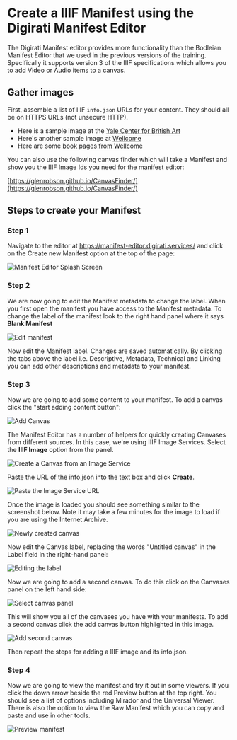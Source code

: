 # Create a IIIF Manifest using the Digirati Manifest Editor

The Digirati Manifest editor provides more functionality than the Bodleian Manifest Editor that we used in the previous versions of the training. Specifically it supports version 3 of the IIIF specifications which allows you to add Video or Audio items to a canvas. 

## Gather images

First, assemble a list of IIIF `info.json` URLs for your content. They should all be on HTTPS URLs (not unsecure HTTP).

 * Here is a sample image at the [Yale Center for British Art](https://images.collections.yale.edu/iiif/2/ycba:209a98f4-dce8-4948-bade-79a9ab6eb848/info.json)
 * Here's another sample image at [Wellcome](https://iiif.wellcomecollection.org/image/V0037482/info.json)
 * Here are some [book pages from Wellcome](https://digirati-co-uk.github.io/me-testing/03-image-services.html)

You can also use the following canvas finder which will take a Manifest and show you the IIIF Image Ids you need for the manifest editor:

[https://glenrobson.github.io/CanvasFinder/](https://glenrobson.github.io/CanvasFinder/)

## Steps to create your Manifest

### Step 1

Navigate to the editor at https://manifest-editor.digirati.services/ and click on the Create new Manifest option at the top of the page:

![Manifest Editor Splash Screen](imgs/CreateEmptyManifest.png)


### Step 2

We are now going to edit the Manifest metadata to change the label. When you first open the manifest you have access to the Manifest metadata. To change the label of the manifest look to the right hand panel where it says **Blank Manifest** 

![Edit manifest](imgs/edit_manifest.png)

Now edit the Manifest label. Changes are saved automatically. By clicking the tabs above the label i.e. Descriptive, Metadata, Technical and Linking you can add other descriptions and metadata to your manifest. 

### Step 3

Now we are going to add some content to your manifest. To add a canvas click the "start adding content button":

![Add Canvas](imgs/add-canvas.png)

The Manifest Editor has a number of helpers for quickly creating Canvases from different sources. In this case, we're using IIIF Image Services. Select the **IIIF Image** option from the panel.

![Create a Canvas from an Image Service](imgs/image-service-option.png)

Paste the URL of the info.json into the text box and click **Create**.

![Paste the Image Service URL](imgs/paste-image-service-url.png)

Once the image is loaded you should see something similar to the screenshot below. Note it may take a few minutes for the image to load if you are using the Internet Archive.  

![Newly created canvas](imgs/newly-created-canvas.png)

Now edit the Canvas label, replacing the words "Untitled canvas" in the Label field in the right-hand panel:

![Editing the label](imgs/edit-label.png)

Now we are going to add a second canvas. To do this click on the Canvases panel on the left hand side:

![Select canvas panel](imgs/select-canvas-panel.png)

This will show you all of the canvases you have with your manifests. To add a second canvas click the add canvas button highlighted in this image.

![Add second canvas](imgs/add-second-canvas.png)

Then repeat the steps for adding a IIIF image and its info.json.

### Step 4

Now we are going to view the manifest and try it out in some viewers. If you click the down arrow beside the red Preview button at the top right. You should see a list of options including Mirador and the Universal Viewer. There is also the option to view the Raw Manifest which you can copy and paste and use in other tools.  

![Preview manifest](imgs/preview.png)